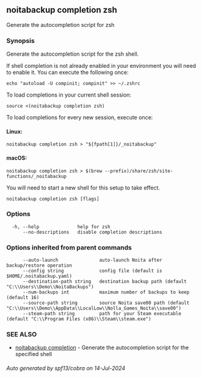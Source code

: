 ## noitabackup completion zsh

Generate the autocompletion script for zsh

### Synopsis

Generate the autocompletion script for the zsh shell.

If shell completion is not already enabled in your environment you will need
to enable it.  You can execute the following once:

	echo "autoload -U compinit; compinit" >> ~/.zshrc

To load completions in your current shell session:

	source <(noitabackup completion zsh)

To load completions for every new session, execute once:

#### Linux:

	noitabackup completion zsh > "${fpath[1]}/_noitabackup"

#### macOS:

	noitabackup completion zsh > $(brew --prefix)/share/zsh/site-functions/_noitabackup

You will need to start a new shell for this setup to take effect.


```
noitabackup completion zsh [flags]
```

### Options

```
  -h, --help              help for zsh
      --no-descriptions   disable completion descriptions
```

### Options inherited from parent commands

```
      --auto-launch               auto-launch Noita after backup/restore operation
      --config string             config file (default is $HOME/.noitabackup.yaml)
      --destination-path string   destination backup path (default "C:\\Users\\Demo\\NoitaBackups")
      --num-backups int           maximum number of backups to keep (default 16)
      --source-path string        source Noita save00 path (default "C:\\Users\\Demo\\AppData\\LocalLow\\Nolla_Games_Noita\\save00")
      --steam-path string         path for your Steam executable (default "C:\\Program Files (x86)\\Steam\\steam.exe")
```

### SEE ALSO

* [noitabackup completion](noitabackup_completion.md)	 - Generate the autocompletion script for the specified shell

###### Auto generated by spf13/cobra on 14-Jul-2024
